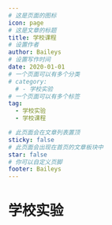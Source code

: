 ```yaml
---
# 这是页面的图标
icon: page
# 这是文章的标题
title: 学校课程
# 设置作者
author: Baileys
# 设置写作时间
date: 2020-01-01
# 一个页面可以有多个分类
# category:
  # - 学校实验
# 一个页面可以有多个标签
tag:
  - 学校实验
  - 学校课程

# 此页面会在文章列表置顶
sticky: false
# 此页面会出现在首页的文章板块中
star: false
# 你可以自定义页脚
footer: Baileys
---
```


# 学校实验
